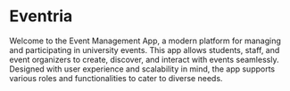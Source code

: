 # Eventria
Welcome to the Event Management App, a modern platform for managing and participating in university events. This app allows students, staff, and event organizers to create, discover, and interact with events seamlessly. Designed with user experience and scalability in mind, the app supports various roles and functionalities to cater to diverse needs.
